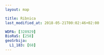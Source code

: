 ```yaml
---
layout: map

title: Ribnica
last_modified_at: 2018-05-21T00:02:46+02:00

WDPA: [328929]
BioRaS: [258]
geoSrbija:
  L1_183: [68]
---
```

